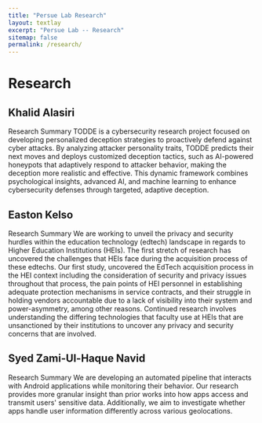 ```yaml
---
title: "Persue Lab Research"
layout: textlay
excerpt: "Persue Lab -- Research"
sitemap: false
permalink: /research/
---
```


# Research

## Khalid Alasiri 

Research Summary 
TODDE is a cybersecurity research project focused on developing personalized deception strategies to proactively defend against cyber attacks. By analyzing attacker personality traits, TODDE predicts their next moves and deploys customized deception tactics, such as AI-powered honeypots that adaptively respond to attacker behavior, making the deception more realistic and effective. This dynamic framework combines psychological insights, advanced AI, and machine learning to enhance cybersecurity defenses through targeted, adaptive deception. 


 ## Easton Kelso 

Research Summary 
We are working to unveil the privacy and security hurdles within the education technology (edtech) landscape in regards to Higher Education Institutions (HEIs). The first stretch of research has uncovered the challenges that HEIs face during the acquisition process of these edtechs.
Our first study, uncovered the EdTech acquisition process in the HEI context including the consideration of security and privacy issues throughout that process, the pain points of HEI personnel in establishing adequate protection mechanisms in service contracts, and their struggle in holding vendors accountable due to a lack of visibility into their system and power-asymmetry, among other reasons.
Continued research involves understanding the differing technologies that faculty use at HEIs that are unsanctioned by their institutions to uncover any privacy and security concerns that are involved.

## Syed Zami-Ul-Haque Navid

Research Summary 
We are developing an automated pipeline that interacts with Android applications while monitoring their behavior. Our research provides more granular insight than prior works into how apps access and transmit users' sensitive data. Additionally, we aim to investigate whether apps handle user information differently across various geolocations.

